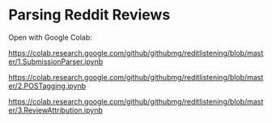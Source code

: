 # Parsing Reddit Reviews


Open with Google Colab:

https://colab.research.google.com/github/githubmg/reditlistening/blob/master/1.SubmissionParser.ipynb

https://colab.research.google.com/github/githubmg/reditlistening/blob/master/2.POSTagging.ipynb

https://colab.research.google.com/github/githubmg/reditlistening/blob/master/3.ReviewAttribution.ipynb

